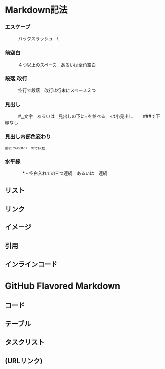 # Markdown記法
### エスケープ
　　　バックスラッシュ　\  
### 前空白
　　　４つ以上のスペース　あるいは全角空白
### 段落,改行
　　　空行で段落　改行は行末にスペース２つ 
### 見出し　
　　　#␣文字　あるいは　見出しの下に=を並べる　-は小見出し　　 ###で下線なし
### 見出し内部色変わり
    前四つのスペースで灰色
### 水平線
　　　　\* \-   空白入れての三つ連続　あるいは　連続

## リスト
## リンク
## イメージ
## 引用
## インラインコード

# GitHub Flavored Markdown
## コード
## テーブル
## タスクリスト
## (URLリンク)
